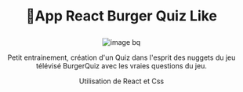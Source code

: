 # <p align="center">	:hamburger:App React Burger Quiz Like </p>
    
    
  <p align="center">  <img src="https://www.toutelatele.com/IMG/logo/arton135354.jpg?1637069477" alt="image bq" /></p>
    
    
 <p align="center">Petit entrainement, création d'un Quiz dans l'esprit des nuggets du jeu télévisé BurgerQuiz avec les vraies questions du jeu. </p>
 <p align="center">Utilisation de React et Css </p>

